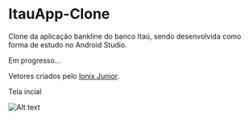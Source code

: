 # ItauApp-Clone

Clone da aplicação bankline do banco Itaú, sendo desenvolvida como forma de estudo no Android Studio.

Em progresso...

Vetores criados pelo [Ionix Junior](https://github.com/ionixjunior).

Tela incial


![ Alt text](https://github.com/samirmaciel/ItauApp-Clone/blob/master/preview_telainicial.gif) [](preview_telainicial.gif)

